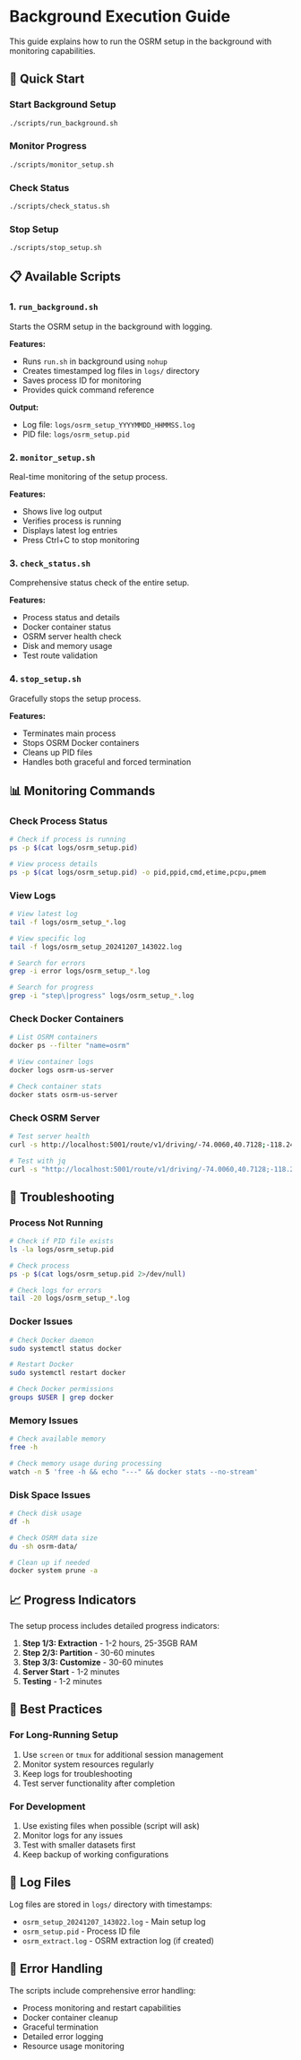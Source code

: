 # Background Execution Guide

This guide explains how to run the OSRM setup in the background with monitoring capabilities.

## 🚀 Quick Start

### Start Background Setup
```bash
./scripts/run_background.sh
```

### Monitor Progress
```bash
./scripts/monitor_setup.sh
```

### Check Status
```bash
./scripts/check_status.sh
```

### Stop Setup
```bash
./scripts/stop_setup.sh
```

## 📋 Available Scripts

### 1. `run_background.sh`
Starts the OSRM setup in the background with logging.

**Features:**
- Runs `run.sh` in background using `nohup`
- Creates timestamped log files in `logs/` directory
- Saves process ID for monitoring
- Provides quick command reference

**Output:**
- Log file: `logs/osrm_setup_YYYYMMDD_HHMMSS.log`
- PID file: `logs/osrm_setup.pid`

### 2. `monitor_setup.sh`
Real-time monitoring of the setup process.

**Features:**
- Shows live log output
- Verifies process is running
- Displays latest log entries
- Press Ctrl+C to stop monitoring

### 3. `check_status.sh`
Comprehensive status check of the entire setup.

**Features:**
- Process status and details
- Docker container status
- OSRM server health check
- Disk and memory usage
- Test route validation

### 4. `stop_setup.sh`
Gracefully stops the setup process.

**Features:**
- Terminates main process
- Stops OSRM Docker containers
- Cleans up PID files
- Handles both graceful and forced termination

## 📊 Monitoring Commands

### Check Process Status
```bash
# Check if process is running
ps -p $(cat logs/osrm_setup.pid)

# View process details
ps -p $(cat logs/osrm_setup.pid) -o pid,ppid,cmd,etime,pcpu,pmem
```

### View Logs
```bash
# View latest log
tail -f logs/osrm_setup_*.log

# View specific log
tail -f logs/osrm_setup_20241207_143022.log

# Search for errors
grep -i error logs/osrm_setup_*.log

# Search for progress
grep -i "step\|progress" logs/osrm_setup_*.log
```

### Check Docker Containers
```bash
# List OSRM containers
docker ps --filter "name=osrm"

# View container logs
docker logs osrm-us-server

# Check container stats
docker stats osrm-us-server
```

### Check OSRM Server
```bash
# Test server health
curl -s http://localhost:5001/route/v1/driving/-74.0060,40.7128;-118.2437,34.0522?overview=false

# Test with jq
curl -s "http://localhost:5001/route/v1/driving/-74.0060,40.7128;-118.2437,34.0522?overview=false&annotations=distance,duration" | jq '.routes[0] | {distance, duration}'
```

## 🔧 Troubleshooting

### Process Not Running
```bash
# Check if PID file exists
ls -la logs/osrm_setup.pid

# Check process
ps -p $(cat logs/osrm_setup.pid 2>/dev/null)

# Check logs for errors
tail -20 logs/osrm_setup_*.log
```

### Docker Issues
```bash
# Check Docker daemon
sudo systemctl status docker

# Restart Docker
sudo systemctl restart docker

# Check Docker permissions
groups $USER | grep docker
```

### Memory Issues
```bash
# Check available memory
free -h

# Check memory usage during processing
watch -n 5 'free -h && echo "---" && docker stats --no-stream'
```

### Disk Space Issues
```bash
# Check disk usage
df -h

# Check OSRM data size
du -sh osrm-data/

# Clean up if needed
docker system prune -a
```

## 📈 Progress Indicators

The setup process includes detailed progress indicators:

1. **Step 1/3: Extraction** - 1-2 hours, 25-35GB RAM
2. **Step 2/3: Partition** - 30-60 minutes
3. **Step 3/3: Customize** - 30-60 minutes
4. **Server Start** - 1-2 minutes
5. **Testing** - 1-2 minutes

## 🎯 Best Practices

### For Long-Running Setup
1. Use `screen` or `tmux` for additional session management
2. Monitor system resources regularly
3. Keep logs for troubleshooting
4. Test server functionality after completion

### For Development
1. Use existing files when possible (script will ask)
2. Monitor logs for any issues
3. Test with smaller datasets first
4. Keep backup of working configurations

## 📝 Log Files

Log files are stored in `logs/` directory with timestamps:
- `osrm_setup_20241207_143022.log` - Main setup log
- `osrm_setup.pid` - Process ID file
- `osrm_extract.log` - OSRM extraction log (if created)

## 🚨 Error Handling

The scripts include comprehensive error handling:
- Process monitoring and restart capabilities
- Docker container cleanup
- Graceful termination
- Detailed error logging
- Resource usage monitoring
